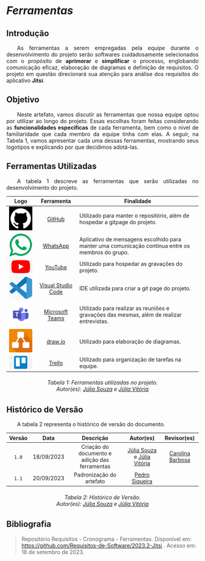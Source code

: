 # ***Ferramentas***

## **Introdução**
<p align="justify">
&emsp;&emsp;As ferramentas a serem empregadas pela equipe durante o desenvolvimento do projeto serão softwares cuidadosamente selecionados com o propósito de <b>aprimorar</b> e <b>simplificar</b> o processo, englobando comunicação eficaz, elaboração de diagramas e definição de requisitos. O projeto em questão direcionará sua atenção para análise dos requisitos do aplicativo <b>Jitsi</b>.
</p>

## **Objetivo**
<p align="justify">
&emsp;&emsp;Neste artefato, vamos discutir as ferramentas que nossa equipe optou por utilizar ao longo do projeto. Essas escolhas foram feitas considerando as <b>funcionalidades específicas</b> de cada ferramenta, bem como o nível de familiaridade que cada membro da equipe tinha com elas. A seguir, na Tabela 1, vamos apresentar cada uma dessas ferramentas, mostrando seus logotipos e explicando por que decidimos adotá-las.
</p>

## **Ferramentas Utilizadas**
<p align="justify">
&emsp;&emsp;A tabela 1 descreve as ferramentas que serão utilizadas no desenvolvimento do projeto.
</p>

| Logo | Ferramenta | Finalidade |
| :-----: | :----: | ----------- |
| <img src="https://raw.githubusercontent.com/Requisitos-de-Software/2023.2-Jitsi/main/docs/assets/github.png" alt="Github" width=75px> | [GitHub](https://github.com)  | Utilizado para manter o repositório, além de hospedar a gitpage do projeto. |
| <img src="https://raw.githubusercontent.com/Requisitos-de-Software/2023.2-Jitsi/main/docs/assets/whatsapp.png" alt="Whatsapp" width=75px> | [WhatsApp](https://www.whatsapp.com/) | Aplicativo de mensagens escolhido para manter uma comunicação contínua entre os membros do grupo. |
| <img src="https://raw.githubusercontent.com/Requisitos-de-Software/2023.2-Jitsi/main/docs/assets/youtube.png" alt="YouTube" width=75px> | [YouTube](https://youtube.com) | Utilizado para hospedar as gravações do projeto. |
| <img src="https://raw.githubusercontent.com/Requisitos-de-Software/2023.2-Jitsi/main/docs/assets/vscode.png" alt="VScode" width=75px> | [Visual Studio Code](https://code.visualstudio.com)  | IDE utilizada para criar a git page do projeto. |
| <img src="https://raw.githubusercontent.com/Requisitos-de-Software/2023.2-Jitsi/main/docs/assets/teams.png" alt="Teams" width=75px> | [Microsoft Teams](https://www.microsoft.com/pt-br/microsoft-teams/) | Utilizado para realizar as reuniões e gravações das mesmas, além de realizar entrevistas. |
| <img src="https://raw.githubusercontent.com/Requisitos-de-Software/2023.2-Jitsi/main/docs/assets/drawio.png" alt="Drawio" width=75px> |  [draw.io](https://www.drawio.com/) | Utilizado para elaboração de diagramas. |
| <img src="https://raw.githubusercontent.com/Requisitos-de-Software/2023.2-Jitsi/main/docs/assets/trello.png" alt="Trello" width=110px> |  [Trello](https://www.trello.com/) | Utilizado para organização de tarefas na equipe. |

<h6 align = "center"> Tabela 1: Ferramentas utilizadas no projeto.
<br>Autor(es): <a href="https://github.com/JuliaSSouza">Júlia Souza</a> e <a href="https://github.com/Juhvitoria4">Júlia Vitória</a></h6>

## **Histórico de Versão**
<p align="justify">
&emsp;&emsp;A tabela 2 representa o histórico de versão do documento.
</p>

| Versão | Data  | Descrição | Autor(es) | Revisor(es) |
| :-: | :-: | :-: | :-: | :-: |
| `1.0` | 18/09/2023 | Criação do documento e adição das ferramentas | [Júlia Souza](https://github.com/JuliaSSouza) e [Júlia Vitória](https://github.com/Juhvitoria4)| [Carolina Barbosa](https://github.com/CarolinaBarb) |
| `1.1` | 20/09/2023 | Padronização do artefato | [Pedro Siqueira](https://github.com/PedroSiq)| |

<center>
<h6> Tabela 2: Histórico de Versão.
<br> Autor(es): <a href="https://github.com/JuliaSSouza">Júlia Souza</a> e <a href="https://github.com/Juhvitoria4">Júlia Vitória</a></h6>
</center>

## **Bibliografia**
> Repositório Requisitos - Cronograma - Ferramentas. Disponível em: https://github.com/Requisitos-de-Software/2023.2-Jitsi . Acesso em: 18 de setembro de 2023. <br/>